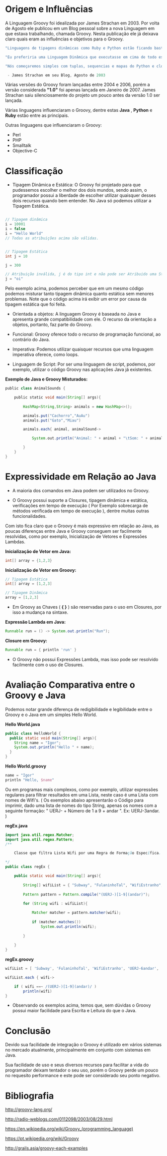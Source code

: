 # Origem e Influências

A Linguagem Groovy foi idealizada por James Strachan em 2003. Por volta de Agosto ele publicou em um Blog pessoal sobre a nova Linguagem em que estava trabalhando, chamada Groovy. Nesta publicação ele já deixava claro quais eram as influências e objetivos para o Groovy.

``` groovy
"Linguagens de tipagens dinâmicas como Ruby e Python estão ficando bastante populares pelo visto. Eu ainda não estou convencido que todos nós devemos mover para linguagens de tipagens dinâmicas tão cedo, entretanto eu não vejo rasão para que não possamos usar tanto linguagens de tipagem dinâmica quanto tipagem estática e escolher a melhor ferramenta para o trabalho."

"Eu preferiria uma Linguagem Dinâmica que executasse em cima de todo esse monte de código Java por aí e na JVM."

"Nós começaremos simples com tuplas, sequencias e mapas do Python e closures do Ruby, mantendo-se conciso, com tipagem dinâmica porém com um estilo Java."

 - James Strachan em seu Blog, Agosto de 2003
``` 

Várias versões do Groovy foram lançadas entre 2004 e 2006, porém a versão considerada **"1.0"** foi apenas lançada em Janeiro de 2007. James Strachan saiu silenciosamente do projeto um pouco antes da versão 1.0 ser lançada.

Várias linguagens influenciaram o Groovy, dentre estas **Java** , **Python** e **Ruby** estão entre as principais.

Outras linguagens que influenciaram o Groovy:

* Perl 
* PHP
* Smalltalk 
* Objective-C

# Classificação

* Tipagem Dinâmica e Estática: O Groovy foi projetado para que pudessemos escolher o melhor dos dois mundos, sendo assim, o programador possui a liberdade de escolher utilizar quaisquer desses dois recursos quando bem entender. No Java só podemos utilizar a Tipagem Estática.

``` Groovy

// Tipagem dinâmica
i = 10001
i = false
i = "Hello World"
// Todas as atribuições acima são válidas.


// Tipagem Estática
int j = 10

j = 300

// Atribuição inválida, j é do tipo int e não pode ser Atribuido uma String.
j = "oi"
```

Pelo exemplo acima, podemos perceber que em um mesmo código podemos misturar tanto tipagem dinâmica quanto estática sem menores problemas. Note que o código acima irá exibir um error por causa da tipagem estática que foi feita.

* Orientada a objetos: A linguagem Groovy é baseada no Java e apresenta grande compatibilidade com ele. O recurso da orientação a objetos, portanto, faz parte do Groovy.

* Funcional: Groovy oferece todo o recurso de programação funcional, ao contrário do Java.

* Imperativa: Podemos utilizar quaisquer recursos que uma linguagem imperativa oferece, como loops.

* Linguagem de Script: Por ser uma linguagem de script, podemos, por exemplo, utilizar o código Groovy nas aplicações Java já existentes.

**Exemplo de Java e Groovy Misturados:**

``` Groovy
public class AnimalSounds {

    public static void main(String[] args){     
       
        HashMap<String,String> animals = new HashMap<>();

        animals.put("Cachorro","AuAu")
        animals.put("Gato","Miau")

        animals.each{ animal, animalSound->

            System.out.println("Animal: " + animal + "\tSom: " + animalSound)

        }
    } 
}​
```

# Expressividade em Relação ao Java

* A maioria dos comandos em Java podem ser utilizados no Groovy.

* O Groovy possui suporte a Closures, tipagem dinâmica e estática, verificações em tempo de execução ( Por Exemplo sobrecarga de métodos verificada em tempo de execução ), dentre muitas outras funcionalidades.

Com isto fica claro que o Groovy é mais expressivo em relação ao Java, as poucas diferenças entre Java e Groovy conseguem ser facilmente resolvidas, como por exemplo, Inicialização de Vetores e Expressões Lambdas.

**Inicialização de Vetor em Java:**

``` Java
int[] array = {1,2,3}
```

**Inicialização de Vetor em Groovy:**

``` Groovy
// Tipagem Estática
int[] array = [1,2,3]

// Tipagem Dinâmica
array = [1,2,3]
```

* Em Groovy as Chaves ( **{ }** ) são reservadas para o uso em Closures, por isso a mudança na sintaxe.  

**Expressão Lambda em Java:**

``` Java
Runnable run = () -> System.out.println("Run");
```

**Closure em Groovy:** 

``` Groovy
Runnable run = { println 'run' }
```

* O Groovy não possui Expressões Lambda, mas isso pode ser resolvido facilmente com o uso de Closures.

# Avaliação Comparativa entre o Groovy e Java

Podemos notar grande diferença de redigibilidade e legibilidade entre o Groovy e o Java em um simples Hello World.

**Hello World.java**

``` java
public class HelloWorld {
  public static void main(String[] args){   
	String name = "Igor"; 
	System.out.println("Hello " + name);
  }
}  
```

**Hello World.groovy**
``` groovy
name = "Igor"
println "Hello, $name"
```

Ou em programas mais complexos, como por exemplo, utilizar expressões regulares para filtrar resultados em uma Lista, neste caso é uma Lista com nomes de Wifi's. ( Os exemplos abaixo apresentarão o Código para imprimir, dado uma lista de nomes do tipo String, apenas os nomes com a seguinte formação: " UERJ- + Número de 1 a 9 + andar ". Ex: UERJ-3andar. )

**regEx.java**

``` java
import java.util.regex.Matcher;
import java.util.regex.Pattern;
/**

	Classe que filtra Lista Wifi por uma Regra de Formação Específica.

*/
public class regEx {

	public static void main(String[] args){
	
		String[] wifiList = { "Subway", "FulaninhoTal", "WifiEstranho", "UERJ-6andar", "UERJ-7andar" };
		
		Pattern pattern = Pattern.compile("(UERJ-)[1-9](andar)");
	
		for (String wifi : wifiList){

			Matcher matcher = pattern.matcher(wifi);
			
			if (matcher.matches())
				System.out.println(wifi);
		
		}
	
	}
}
```

**regEx.groovy**

``` groovy
wifiList = [ 'Subway', 'FulaninhoTal', 'WifiEstranho', 'UERJ-6andar', 'UERJ-7andar' ]

wifiList.each { wifi->

    if ( wifi ==~ /(UERJ-)[1-9](andar)/ )
	    println(wifi)
}
```


* Observando os exemplos acima, temos que, sem dúvidas o Groovy possui maior facilidade para Escrita e Leitura do que o Java.

# Conclusão

Devido sua facilidade de integração o Groovy é utilizado em vários sistemas no mercado atualmente, principalmente em conjunto com sistemas em Java.

Sua facilidade de uso e seus diversos recursos para facilitar a vida do programador deixam tentador o seu uso, porém o Groovy perde um pouco no requesito performance e este pode ser considerado seu ponto negativo.

# Bibliografia

http://groovy-lang.org/

http://radio-weblogs.com/0112098/2003/08/29.html

https://en.wikipedia.org/wiki/Groovy_(programming_language)

https://pt.wikipedia.org/wiki/Groovy

http://grails.asia/groovy-each-examples